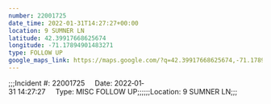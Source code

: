 ```yaml
---
number: 22001725
date_time: 2022-01-31T14:27:27+00:00
location: 9 SUMNER LN
latitude: 42.39917668625674
longitude: -71.17894901483271
type: FOLLOW UP
google_maps_link: https://maps.google.com/?q=42.39917668625674,-71.17894901483271
---
```


;;;Incident #: 22001725     Date: 2022‐01‐31 14:27:27     Type: MISC FOLLOW UP;;;;;;Location: 9 SUMNER LN;;;
